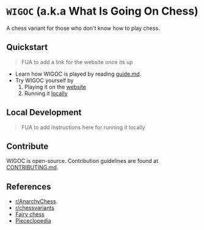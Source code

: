 # `WIGOC` (a.k.a What Is Going On Chess)

A chess variant for those who don't know how to play chess.  

## Quickstart

> FUA to add a link for the website once its up

* Learn how WIGOC is played by reading [guide.md](doc/guide.md).  
* Try WIGOC yourself by 
    1. Playing it on the [website]()
    2. Running it [locally](#local-development)

## Local Development

> FUA to add instructions here for running it locally

## Contribute

WIGOC is open-source. Contribution guidelines are found at [CONTRIBUTING.md](admin/CONTRIBUTING.md).  

## References

* [r/AnarchyChess](https://www.reddit.com/r/AnarchyChess/wiki/index/).
* [r/chessvariants](https://www.reddit.com/r/chessvariants/)
* [Fairy chess](https://en.wikipedia.org/wiki/Fairy_chess)
* [Piececlopedia](https://www.chessvariants.com/index/mainquery.php?type=Piececlopedia&orderby=LinkText&displayauthor=1&displayinventor=1&usethisheading=Piececlopedia)

